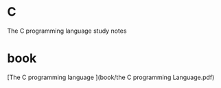 # C
The C  programming language study notes

# book
[The C  programming language ](book/the C programming Language.pdf)